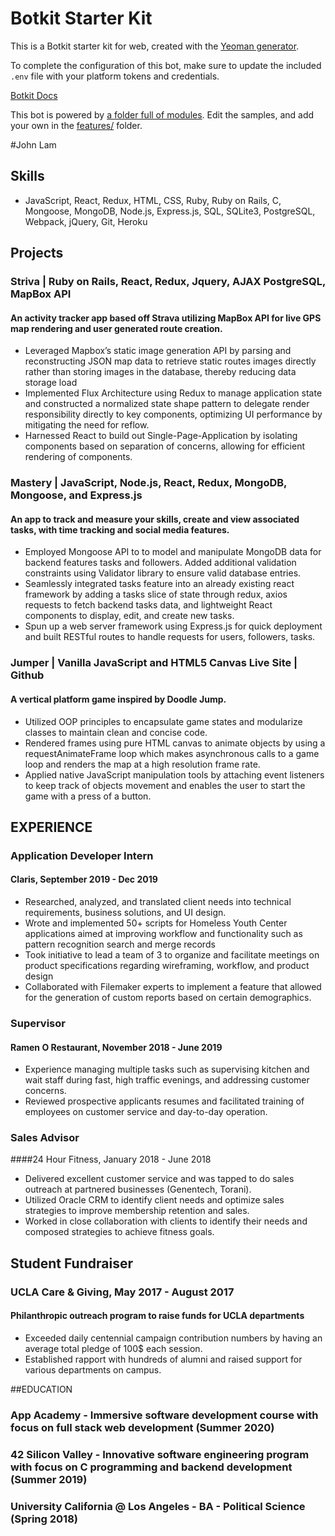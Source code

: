 # Botkit Starter Kit

This is a Botkit starter kit for web, created with the [Yeoman generator](https://github.com/howdyai/botkit/tree/master/packages/generator-botkit#readme).

To complete the configuration of this bot, make sure to update the included `.env` file with your platform tokens and credentials.

[Botkit Docs](https://botkit.ai/docs/v4)

This bot is powered by [a folder full of modules](https://botkit.ai/docs/v4/core.html#organize-your-bot-code). 
Edit the samples, and add your own in the [features/](features/) folder.


#John Lam

## Skills
* JavaScript, React, Redux, HTML, CSS, Ruby, Ruby on Rails, C,  Mongoose, MongoDB, Node.js, Express.js, SQL, SQLite3, PostgreSQL, Webpack, jQuery, Git, Heroku

## Projects

### Striva | Ruby on Rails, React, Redux, Jquery, AJAX PostgreSQL, MapBox API      
#### An activity tracker app based off Strava utilizing MapBox API for live GPS map rendering and user generated route creation.
* Leveraged Mapbox’s static image generation API by parsing and reconstructing JSON map data to retrieve static routes images directly rather than storing images in the database, thereby reducing data storage load
* Implemented Flux Architecture using Redux to manage application state and constructed a normalized state shape pattern to delegate render responsibility directly to key components, optimizing UI performance by mitigating the need for reflow. 
* Harnessed React to build out Single-Page-Application by isolating components based on separation of concerns, allowing for efficient rendering of components.

### Mastery | JavaScript, Node.js, React, Redux, MongoDB, Mongoose, and Express.js     	
#### An app to track and measure your skills, create and view associated tasks, with time tracking and social media features. 
* Employed Mongoose API to to model and manipulate MongoDB data for backend features tasks and followers. Added additional validation constraints using Validator library to ensure valid database entries.
* Seamlessly integrated tasks feature into an already existing react framework by adding a tasks slice of state through redux, axios requests to fetch backend tasks data, and lightweight React components to display, edit, and create new tasks.
* Spun up a web server framework using Express.js for quick deployment and built RESTful routes to handle requests for users, followers, tasks.

### Jumper | Vanilla JavaScript and HTML5 Canvas                           					                Live Site | Github
#### A vertical platform game inspired by Doodle Jump.
* Utilized OOP principles to encapsulate game states and modularize classes to maintain clean and concise code.
* Rendered frames using pure HTML canvas to animate objects by using a requestAnimateFrame loop which makes asynchronous calls to a game loop and renders the map at a high resolution frame rate.
* Applied native JavaScript manipulation tools by attaching event listeners to keep track of objects movement and enables the user to start the game with a press of a button.

## EXPERIENCE

### Application Developer Intern		
#### Claris, September 2019 - Dec 2019
* Researched, analyzed, and translated client needs into technical requirements, business solutions, and UI design.
* Wrote and implemented 50+ scripts for Homeless Youth Center applications aimed at improving workflow and functionality such as pattern recognition search and merge records
* Took initiative to lead a team of 3 to organize and facilitate meetings on product specifications regarding wireframing, workflow, and product design
* Collaborated with Filemaker experts to implement a feature that allowed for the generation of custom reports based on certain demographics.

### Supervisor 
#### Ramen O Restaurant, November 2018 - June 2019
* Experience managing multiple tasks such as supervising kitchen and wait staff during fast, high traffic evenings, and addressing customer concerns.
* Reviewed prospective applicants resumes and facilitated training of employees on customer service and day-to-day operation.

### Sales Advisor
####24 Hour Fitness,  January 2018 - June 2018
* Delivered excellent customer service and was tapped to do sales outreach at partnered businesses (Genentech, Torani).
* Utilized Oracle CRM to identify client needs and optimize sales strategies to improve membership retention and sales.
* Worked in close collaboration with clients to identify their needs and composed strategies to achieve fitness goals.


## Student Fundraiser
### UCLA Care & Giving, May 2017 - August 2017
#### Philanthropic outreach program to raise funds for UCLA departments
* Exceeded daily centennial campaign contribution numbers by having an average total pledge of 100$ each session.
* Established rapport with hundreds of alumni and raised support for various departments on campus.

##EDUCATION
### App Academy - Immersive software development course with focus on full stack web development  (Summer 2020) 
### 42 Silicon Valley - Innovative software engineering program with focus on C programming and backend development (Summer 2019)
### University California @ Los Angeles - BA - Political Science  (Spring 2018) 
